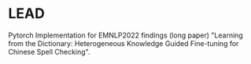 # LEAD
Pytorch Implementation for EMNLP2022 findings (long paper) "Learning from the Dictionary: Heterogeneous Knowledge Guided Fine-tuning for Chinese Spell Checking".
